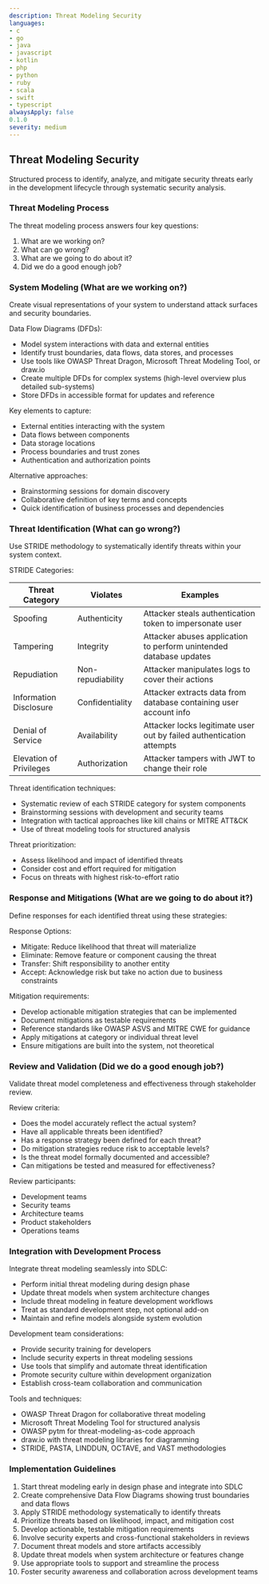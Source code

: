 ```yaml
---
description: Threat Modeling Security
languages:
- c
- go
- java
- javascript
- kotlin
- php
- python
- ruby
- scala
- swift
- typescript
alwaysApply: false
0.1.0
severity: medium
---
```


## Threat Modeling Security

Structured process to identify, analyze, and mitigate security threats early in the development lifecycle through systematic security analysis.

### Threat Modeling Process

The threat modeling process answers four key questions:
1. What are we working on?
2. What can go wrong?
3. What are we going to do about it?
4. Did we do a good enough job?

### System Modeling (What are we working on?)

Create visual representations of your system to understand attack surfaces and security boundaries.

Data Flow Diagrams (DFDs):
- Model system interactions with data and external entities
- Identify trust boundaries, data flows, data stores, and processes
- Use tools like OWASP Threat Dragon, Microsoft Threat Modeling Tool, or draw.io
- Create multiple DFDs for complex systems (high-level overview plus detailed sub-systems)
- Store DFDs in accessible format for updates and reference

Key elements to capture:
- External entities interacting with the system
- Data flows between components
- Data storage locations
- Process boundaries and trust zones
- Authentication and authorization points

Alternative approaches:
- Brainstorming sessions for domain discovery
- Collaborative definition of key terms and concepts
- Quick identification of business processes and dependencies

### Threat Identification (What can go wrong?)

Use STRIDE methodology to systematically identify threats within your system context.

STRIDE Categories:

| Threat Category | Violates | Examples |
|-----------------|----------|----------|
| Spoofing | Authenticity | Attacker steals authentication token to impersonate user |
| Tampering | Integrity | Attacker abuses application to perform unintended database updates |
| Repudiation | Non-repudiability | Attacker manipulates logs to cover their actions |
| Information Disclosure | Confidentiality | Attacker extracts data from database containing user account info |
| Denial of Service | Availability | Attacker locks legitimate user out by failed authentication attempts |
| Elevation of Privileges | Authorization | Attacker tampers with JWT to change their role |

Threat identification techniques:
- Systematic review of each STRIDE category for system components
- Brainstorming sessions with development and security teams
- Integration with tactical approaches like kill chains or MITRE ATT&CK
- Use of threat modeling tools for structured analysis

Threat prioritization:
- Assess likelihood and impact of identified threats
- Consider cost and effort required for mitigation
- Focus on threats with highest risk-to-effort ratio

### Response and Mitigations (What are we going to do about it?)

Define responses for each identified threat using these strategies:

Response Options:
- Mitigate: Reduce likelihood that threat will materialize
- Eliminate: Remove feature or component causing the threat
- Transfer: Shift responsibility to another entity
- Accept: Acknowledge risk but take no action due to business constraints

Mitigation requirements:
- Develop actionable mitigation strategies that can be implemented
- Document mitigations as testable requirements
- Reference standards like OWASP ASVS and MITRE CWE for guidance
- Apply mitigations at category or individual threat level
- Ensure mitigations are built into the system, not theoretical

### Review and Validation (Did we do a good enough job?)

Validate threat model completeness and effectiveness through stakeholder review.

Review criteria:
- Does the model accurately reflect the actual system?
- Have all applicable threats been identified?
- Has a response strategy been defined for each threat?
- Do mitigation strategies reduce risk to acceptable levels?
- Is the threat model formally documented and accessible?
- Can mitigations be tested and measured for effectiveness?

Review participants:
- Development teams
- Security teams
- Architecture teams
- Product stakeholders
- Operations teams

### Integration with Development Process

Integrate threat modeling seamlessly into SDLC:
- Perform initial threat modeling during design phase
- Update threat models when system architecture changes
- Include threat modeling in feature development workflows
- Treat as standard development step, not optional add-on
- Maintain and refine models alongside system evolution

Development team considerations:
- Provide security training for developers
- Include security experts in threat modeling sessions
- Use tools that simplify and automate threat identification
- Promote security culture within development organization
- Establish cross-team collaboration and communication

Tools and techniques:
- OWASP Threat Dragon for collaborative threat modeling
- Microsoft Threat Modeling Tool for structured analysis
- OWASP pytm for threat-modeling-as-code approach
- draw.io with threat modeling libraries for diagramming
- STRIDE, PASTA, LINDDUN, OCTAVE, and VAST methodologies

### Implementation Guidelines

1. Start threat modeling early in design phase and integrate into SDLC
2. Create comprehensive Data Flow Diagrams showing trust boundaries and data flows
3. Apply STRIDE methodology systematically to identify threats
4. Prioritize threats based on likelihood, impact, and mitigation cost
5. Develop actionable, testable mitigation requirements
6. Involve security experts and cross-functional stakeholders in reviews
7. Document threat models and store artifacts accessibly
8. Update threat models when system architecture or features change
9. Use appropriate tools to support and streamline the process
10. Foster security awareness and collaboration across development teams